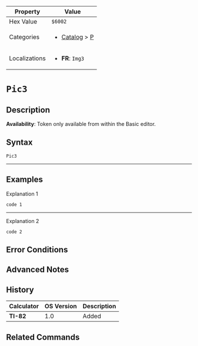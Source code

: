 | Property      | Value |
|---------------|-------|
| Hex Value     | `$6002`|
| Categories    | <ul><li>[Catalog](../categories/Catalog.md) > [P](../categories/Catalog.md#P)</li></ul> |
| Localizations | <ul><li><b>FR</b>: `Img3`</li></ul> |

# `Pic3`

## Description



<b>Availability</b>: Token only available from within the Basic editor.

## Syntax
`Pic3`

<hr>

## Examples

Explanation 1
```ti-basic
code 1
```
---
Explanation 2
```ti-basic
code 2
```

## Error Conditions


## Advanced Notes


## History
| Calculator | OS Version | Description |
|------------|------------|-------------|
| <b>TI-82</b> | 1.0 | Added

## Related Commands

    
